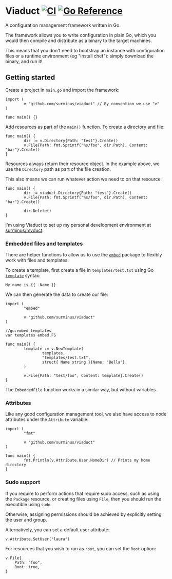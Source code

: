 # Viaduct [![CI](https://github.com/surminus/viaduct/actions/workflows/ci.yaml/badge.svg)](https://github.com/surminus/viaduct/actions/workflows/ci.yaml) [![Go Reference](https://pkg.go.dev/badge/github.com/surminus/viaduct.svg)](https://pkg.go.dev/github.com/surminus/viaduct)

A configuration management framework written in Go.

The framework allows you to write configuration in plain Go, which you would
then compile and distribute as a binary to the target machines.

This means that you don't need to bootstrap an instance with configuration
files or a runtime environment (eg "install chef"): simply download the binary,
and run it!

## Getting started

Create a project in `main.go` and import the framework:

```
import (
        v "github.com/surminus/viaduct" // By convention we use "v"
)

func main() {}
```

Add resources as part of the `main()` function. To create a directory and file:

```
func main() {
        dir := v.Directory{Path: "test"}.Create()
        v.File{Path: fmt.Sprintf("%s/foo", dir.Path), Content: "bar"}.Create()
}
```

Resources always return their resource object. In the example above, we use
the `Directory` path as part of the file creation.

This also means we can run whatever action we need to on that resource:

```
func main() {
        dir := viaduct.Directory{Path: "test"}.Create()
        v.File{Path: fmt.Sprintf("%s/foo", dir.Path), Content: "bar"}.Create()

        dir.Delete()
}
```

I'm using Viaduct to set up my personal development environment at
[surminus/myduct](https://github.com/surminus/myduct).

### Embedded files and templates

There are helper functions to allow us to use the
[`embed`](https://pkg.go.dev/embed) package to flexibly work with files and
templates.

To create a template, first create a file in `templates/test.txt` using Go
[`template`](https://pkg.go.dev/text/template) syntax:

```
My name is {{ .Name }}
```

We can then generate the data to create our file:

```
import (
        "embed"

        v "github.com/surminus/viaduct"
)

//go:embed templates
var templates embed.FS

func main() {
        template := v.NewTemplate(
                templates,
                "templates/test.txt",
                struct{ Name string }{Name: "Bella"},
        )

        v.File{Path: "test/foo", Content: template}.Create()
}
```

The `EmbeddedFile` function works in a similar way, but without variables.

### Attributes

Like any good configuration management tool, we also have access to node
attributes under the `Attribute` variable:

```
import (
        "fmt"

        v "github.com/surminus/viaduct"
)

func main() {
        fmt.Println(v.Attribute.User.HomeDir) // Prints my home directory
}
```

### Sudo support

If you require to perform actions that require sudo access, such as using the
`Package` resource, or creating files using `File`, then you should run the
executible using `sudo`.

Otherwise, assigning permissions should be achieved by explicitly setting the
user and group.

Alternatively, you can set a default user attribute:
```
v.Attribute.SetUser("laura")
```

For resources that you wish to run as `root`, you can set the `Root` option:
```
v.File{
    Path: "foo",
    Root: true,
}
```
